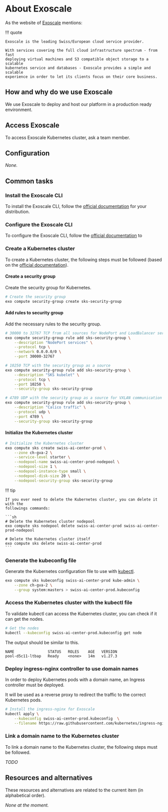 # About Exoscale

As the website of [Exoscale](https://www.exoscale.com/) mentions:

!!! quote

    Exoscale is the leading Swiss/European cloud service provider.

    With services covering the full cloud infrastructure spectrum - from fast
    deploying virtual machines and S3 compatible object storage to a scalable
    kubernetes service and databases - Exoscale provides a simple and scalable
    experience in order to let its clients focus on their core business.

## How and why do we use Exoscale

We use Exoscale to deploy and host our platform in a production ready
environment.

## Access Exoscale

To access Exoscale Kubernetes cluster, ask a team member.

## Configuration

_None._

## Common tasks

### Install the Exoscale CLI

To install the Exoscale CLI, follow the
[official documentation](https://community.exoscale.com/documentation/tools/exoscale-command-line-interface/)
for your distribution.

### Configure the Exoscale CLI

To configure the Exoscale CLI, follow the
[official documentation](https://community.exoscale.com/documentation/tools/exoscale-command-line-interface/#configuration)
to

### Create a Kubernetes cluster

To create a Kubernetes cluster, the following steps must be followed (based on
the
[official documentation](https://community.exoscale.com/documentation/sks/quick-start/)).

#### Create a security group

Create the security group for Kubernetes.

```sh
# Create the security group
exo compute security-group create sks-security-group
```

#### Add rules to security group

Add the necessary rules to the security group.

```sh
# 30000 to 32767 TCP from all sources for NodePort and LoadBalancer services
exo compute security-group rule add sks-security-group \
    --description "NodePort services" \
    --protocol tcp \
    --network 0.0.0.0/0 \
    --port 30000-32767

# 10250 TCP with the security group as a source
exo compute security-group rule add sks-security-group \
    --description "SKS kubelet" \
    --protocol tcp \
    --port 10250 \
    --security-group sks-security-group

# 4789 UDP with the security group as a source for VXLAN communication between nodes
exo compute security-group rule add sks-security-group \
    --description "Calico traffic" \
    --protocol udp \
    --port 4789 \
    --security-group sks-security-group
```

#### Initialize the Kubernetes cluster

```sh
# Initialize the Kubernetes cluster
exo compute sks create swiss-ai-center-prod \
    --zone ch-gva-2 \
    --service-level starter \
    --nodepool-name swiss-ai-center-prod-nodepool \
    --nodepool-size 1 \
    --nodepool-instance-type small \
    --nodepool-disk-size 20 \
    --nodepool-security-group sks-security-group
```

!!! tip

    If you ever need to delete the Kubernetes cluster, you can delete it with the
    followings commands:

    ```sh
    # Delete the Kubernetes cluster nodepool
    exo compute sks nodepool delete swiss-ai-center-prod swiss-ai-center-prod-nodepool

    # Delete the Kubernetes cluster itself
    exo compute sks delete swiss-ai-center-prod
    ```

### Generate the kubeconfig file

Generate the Kubernetes configuration file to use with [kubectl]().

```sh
exo compute sks kubeconfig swiss-ai-center-prod kube-admin \
    --zone ch-gva-2 \
    --group system:masters > swiss-ai-center-prod.kubeconfig
```

### Access the Kubernetes cluster with the kubectl file

To validate kubectl can access the Kubernetes cluster, you can check if it can
get the nodes.

```sh
# Get the nodes
kubectl --kubeconfig swiss-ai-center-prod.kubeconfig get node
```

The output should be similar to this.

```
NAME               STATUS   ROLES    AGE   VERSION
pool-d5c11-ltbap   Ready    <none>   14m   v1.27.3
```

### Deploy ingress-nginx controller to use domain names

In order to deploy Kubernetes pods with a domain name, an Ingress controller
must be deployed.

It will be used as a reverse proxy to redirect the traffic to the correct
Kubernetes pods.

```sh
# Install the ingress-nginx for Exoscale
kubectl apply \
    --kubeconfig swiss-ai-center-prod.kubeconfig  \
    --filename https://raw.githubusercontent.com/kubernetes/ingress-nginx/master/deploy/static/provider/exoscale/deploy.yaml
```

### Link a domain name to the Kubernetes cluster

To link a domain name to the Kubernetes cluster, the following steps must be
followed.

_TODO_

## Resources and alternatives

These resources and alternatives are related to the current item (in
alphabetical order).

_None at the moment._

